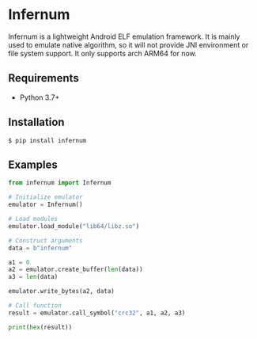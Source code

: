 # Infernum

Infernum is a lightweight Android ELF emulation framework. It is mainly used to emulate native algorithm, so it will not provide JNI environment or file system support. It only supports arch ARM64 for now.

## Requirements

- Python 3.7+

## Installation

```
$ pip install infernum
```

## Examples


```python
from infernum import Infernum

# Initialize emulator
emulator = Infernum()

# Load modules
emulator.load_module("lib64/libz.so")

# Construct arguments
data = b"infernum"

a1 = 0
a2 = emulator.create_buffer(len(data))
a3 = len(data)

emulator.write_bytes(a2, data)

# Call function
result = emulator.call_symbol("crc32", a1, a2, a3)

print(hex(result))
```
